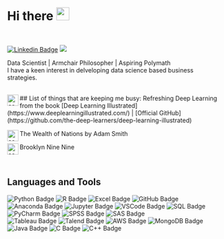 # Hi there  <img src="https://github.com/anxrxdh/anxrxdh/blob/master/logos/wave.gif" width="30">
<br>

[![Linkedin Badge](https://img.shields.io/badge/-LinkedIn-black?style=plastic&logo=Linkedin&logoColor=white&link=https://www.linkedin.com/in/anirudh-tiwari/)](https://www.linkedin.com/in/anirudh-tiwari/)  ![](https://komarev.com/ghpvc/?username=anxrxdh&color=grey&style=plastic) 
<br>


Data Scientist | Armchair Philosopher | Aspiring Polymath <br>
I have a keen interest in delveloping data science based business strategies. 

<br>
## List of things that are keeping me busy:
<img
align='left'
width='26px'
alt='code'
src=https://github.com/anxrxdh/anxrxdh/blob/master/logos/code-s-slash-line.svg
/> Refreshing Deep Learning from the book [Deep Learning Illustrated](https://www.deeplearningillustrated.com/) | [Official GitHub](https://github.com/the-deep-learners/deep-learning-illustrated)
 
<img
align='left'
width='26px'
alt='code'
src=https://github.com/anxrxdh/anxrxdh/blob/master/logos/book-open-fill.svg
/> The Wealth of Nations by Adam Smith

<img
align='left'
width='26px'
alt='code'
src=https://github.com/anxrxdh/anxrxdh/blob/master/logos/movie.svg
/> Brooklyn Nine Nine


<br>

## Languages and Tools

![Python Badge](https://img.shields.io/badge/-Python-blue?style=plastic&logo=Python&logoColor=green)
![R Badge](https://img.shields.io/badge/-R-lightgrey?style=plastic&logo=R&logoColor=darkblue)
![Excel Badge](https://img.shields.io/badge/-Excel-darkgreen?style=plastic&logo=microsoft-excel&logoColor=white)
![GitHub Badge](https://img.shields.io/badge/-GitHub-black?style=plastic&logo=GitHub&logoColor=white)
![Anaconda Badge](https://img.shields.io/badge/-Anaconda-green?style=plastic&logo=Anaconda&logoColor=white)
![Jupyter Badge](https://img.shields.io/badge/-Jupyter-orange?style=plastic&logo=Jupyter&logoColor=white)
![VSCode Badge](https://img.shields.io/badge/-VSCode-blue?style=plastic&logo=visual-studio-code&logoColor=white)
![SQL Badge](https://img.shields.io/badge/-MySQL-orange?style=plastic&logo=MySQL&logoColor=white)
![PyCharm Badge](https://img.shields.io/badge/-PyCharm-yellow?style=plastic&logo=pycharm&logoColor=white)
![SPSS Badge](https://img.shields.io/badge/-SPSS-red?style=plastic&logo=SPSS&logoColor=white)
![SAS Badge](https://img.shields.io/badge/-SAS-blue?style=plastic&logo=SAS&logoColor=white)
<br>
![Tableau Badge](https://img.shields.io/badge/-Tableau-lightgrey?style=plastic&logo=Tableau&logoColor=darkblue)
![Talend Badge](https://img.shields.io/badge/-Talend-blue?style=plastic&logo=Talend&logoColor=brightgreen)
![AWS Badge](https://img.shields.io/badge/-AWS-orange?style=plastic&logo=amazon-AWS&logoColor=white)
![MongoDB Badge](https://img.shields.io/badge/-MongoDB-dbdad9?style=plastic&logo=MongoDB&logoColor=darkgreen)
![Java Badge](https://img.shields.io/badge/-Java-red?style=plastic&logo=Java&logoColor=white)
![C Badge](https://img.shields.io/badge/-C-purple?style=plastic&logo=C&logoColor=white)
![C++ Badge](https://img.shields.io/badge/-C++-blue?style=plastic&logo=C&logoColor=white)



